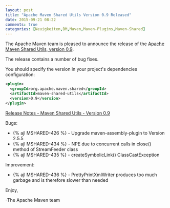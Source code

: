 ```yaml
---
layout: post
title: "Apache Maven Shared Utils Version 0.9 Released"
date: 2015-09-21 08:22
comments: true
categories: [Neuigkeiten,BM,Maven,Maven-Plugins,Maven-Shared]
---
```

The Apache Maven team is pleased to announce the release of the [Apache
Maven Shared Utils, version 0.9](https://maven.apache.org/shared/maven-shared-utils/).

The release contains a number of bug fixes.

You should specify the version in your project's dependencies configuration:

``` xml
<plugin>
  <groupId>org.apache.maven.shared</groupId>
  <artifactId>maven-shared-utils</artifactId>
  <version>0.9</version>
</plugin>
```

<!-- more -->

[Release Notes - Maven Shared Utils - Version 0.9](https://issues.apache.org/jira/secure/ReleaseNote.jspa?projectId=12317922&version=12332813)

Bugs:

 * {% ajl MSHARED-426 %} - Upgrade maven-assembly-plugin to Version 2.5.5
 * {% ajl MSHARED-434 %} - NPE due to concurrent calls in close() method of StreamFeeder class
 * {% ajl MSHARED-435 %} - createSymbolicLink() ClassCastException

Improvement:

 * {% ajl MSHARED-436 %} - PrettyPrintXmlWriter produces too much garbage and is therefore slower than needed

Enjoy,

-The Apache Maven team

